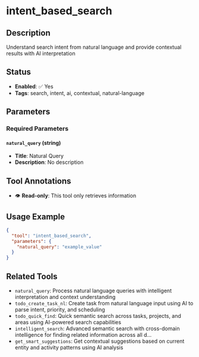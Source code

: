 # intent_based_search

## Description
Understand search intent from natural language and provide contextual results with AI interpretation

## Status
- **Enabled**: ✅ Yes
- **Tags**: search, intent, ai, contextual, natural-language

## Parameters

### Required Parameters

#### `natural_query` (string)
- **Title**: Natural Query
- **Description**: No description

## Tool Annotations

- 👁️ **Read-only**: This tool only retrieves information

## Usage Example

```json
{
  "tool": "intent_based_search",
  "parameters": {
    "natural_query": "example_value"
  }
}
```

## Related Tools

- `natural_query`: Process natural language queries with intelligent interpretation and context understanding
- `todo_create_task_nl`: Create task from natural language input using AI to parse intent, priority, and scheduling
- `todo_quick_find`: Quick semantic search across tasks, projects, and areas using AI-powered search capabilities
- `intelligent_search`: Advanced semantic search with cross-domain intelligence for finding related information across all d...
- `get_smart_suggestions`: Get contextual suggestions based on current entity and activity patterns using AI analysis

